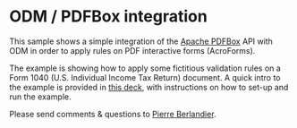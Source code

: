 # ODM / PDFBox integration
This sample shows a simple integration of the [Apache PDFBox](https://pdfbox.apache.org/) API with ODM in order to apply rules on PDF interactive forms (AcroForms).

The example is showing how to apply some fictitious validation rules on a Form 1040 (U.S. Individual Income Tax Return) document.
A quick intro to the example is provided in [this deck](https://github.com/pberlandier/odm-with-pdfbox/blob/master/docs/Decisions%20with%20ODM%20and%20PDF%20Forms.pptx), with instructions on how to set-up and run the example.

Please send comments & questions to [Pierre Berlandier](pberland@us.ibm.com).

